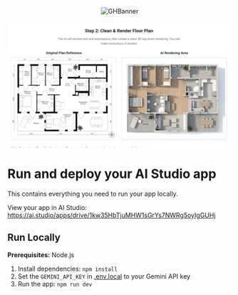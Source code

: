 <div align="center">
<img width="1200" height="475" alt="GHBanner" src="https://github.com/user-attachments/assets/0aa67016-6eaf-458a-adb2-6e31a0763ed6" />
</div>

![Demo](components/demo.jpg)

# Run and deploy your AI Studio app

This contains everything you need to run your app locally.

View your app in AI Studio: https://ai.studio/apps/drive/1kw35HbTjuMHW1sGrYs7NWRg5oyIgGUHj
## Run Locally

**Prerequisites:**  Node.js


1. Install dependencies:
   `npm install`
2. Set the `GEMINI_API_KEY` in [.env.local](.env.local) to your Gemini API key
3. Run the app:
   `npm run dev`
